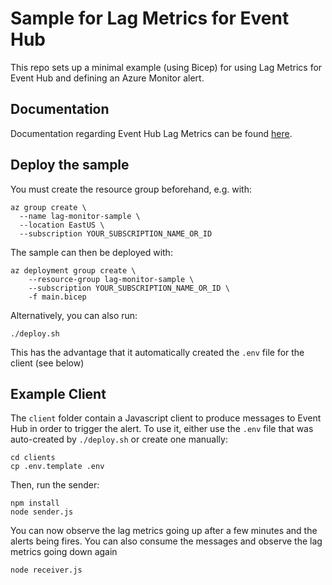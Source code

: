 # Sample for Lag Metrics for Event Hub

This repo sets up a minimal example (using Bicep) for using 
Lag Metrics for Event Hub and defining an Azure Monitor alert.

## Documentation

Documentation regarding Event Hub Lag Metrics can be found [here](https://huditech.github.io/lag-metrics/).

## Deploy the sample

You must create the resource group beforehand, e.g. with:

```
az group create \
  --name lag-monitor-sample \
  --location EastUS \
  --subscription YOUR_SUBSCRIPTION_NAME_OR_ID
```

The sample can then be deployed with:

```
az deployment group create \
    --resource-group lag-monitor-sample \
    --subscription YOUR_SUBSCRIPTION_NAME_OR_ID \
    -f main.bicep
```

Alternatively, you can also run:

```
./deploy.sh
```

This has the advantage that it automatically created the `.env` file for the client (see below)

## Example Client

The `client` folder contain a Javascript client to produce messages
to Event Hub in order to trigger the alert. To use it, either use the `.env` file 
that was auto-created by `./deploy.sh` or create one manually:

```
cd clients
cp .env.template .env
```

Then, run the sender:

```
npm install
node sender.js
```

You can now observe the lag metrics going up after a few minutes and the alerts being fires. 
You can also consume the messages and observe the lag metrics going down again

```
node receiver.js
```
